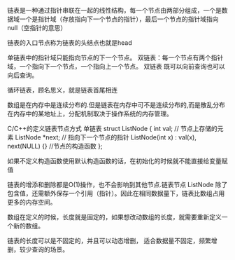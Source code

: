 链表是一种通过指针串联在一起的线性结构，每一个节点由两部分组成，一个是数据域一个是指针域（存放指向下一个节点的指针），最后一个节点的指针域指向null（空指针的意思）

链表的入口节点称为链表的头结点也就是head

单链表中的指针域只能指向节点的下一个节点。
双链表：每一个节点有两个指针域，一个指向下一个节点，一个指向上一个节点。
双链表 既可以向前查询也可以向后查询。

循环链表，顾名思义，就是链表首尾相连

数组是在内存中是连续分布的.但是链表在内存中可不是连续分布的,而是散乱分布在内存中的某地址上，分配机制取决于操作系统的内存管理。

C/C++的定义链表节点方式
单链表
struct ListNode {
    int val;  // 节点上存储的元素
    ListNode *next;  // 指向下一个节点的指针
    ListNode(int x) : val(x), next(NULL) {}  //节点的构造函数
};

如果不定义构造函数使用默认构造函数的话，在初始化的时候就不能直接给变量赋值

链表的增添和删除都是O(1)操作，也不会影响到其他节点.链表节点 ListNode 除了包含值，还需额外保存一个引用（指针）。因此在相同数据量下，链表比数组占用更多的内存空间。

数组在定义的时候，长度就是固定的，如果想改动数组的长度，就需要重新定义一个新的数组。

链表的长度可以是不固定的，并且可以动态增删， 适合数据量不固定，频繁增删，较少查询的场景。